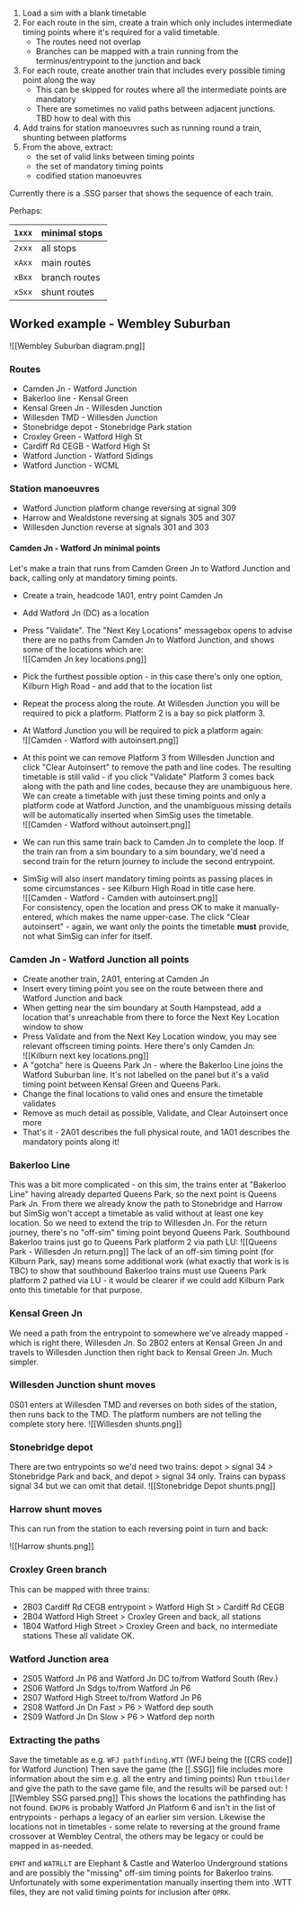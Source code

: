 1. Load a sim with a blank timetable
2. For each route in the sim, create a train which only includes intermediate timing points where it's required for a valid timetable.
	- The routes need not overlap
	- Branches can be mapped with a train running from the terminus/entrypoint to the junction and back
3. For each route, create another train that includes every possible timing point along the way
	- This can be skipped for routes where all the intermediate points are mandatory
	- There are sometimes no valid paths between adjacent junctions. TBD how to deal with this
4. Add trains for station manoeuvres such as running round a train, shunting between platforms
5. From the above, extract:
	- the set of valid links between timing points
	- the set of mandatory timing points
	- codified station manoeuvres

Currently there is a .SSG parser that shows the sequence of each train.

Perhaps:

| `1xxx` | minimal stops |
| ------ | ------------- |
| `2xxx` | all stops     |
| `xAxx` | main routes   |
| `xBxx` | branch routes |
| `xSxx` | shunt routes  |
## Worked example - Wembley Suburban

![[Wembley Suburban diagram.png]]
### Routes
- Camden Jn - Watford Junction
- Bakerloo line - Kensal Green
- Kensal Green Jn - Willesden Junction
- Willesden TMD - Willesden Junction
- Stonebridge depot - Stonebridge Park station
- Croxley Green - Watford High St
- Cardiff Rd CEGB - Watford High St
- Watford Junction - Watford Sidings
- Watford Junction - WCML
### Station manoeuvres
- Watford Junction platform change reversing at signal 309
- Harrow and Wealdstone reversing at signals 305 and 307
- Willesden Junction reverse at signals 301 and 303
#### Camden Jn - Watford Jn minimal points
Let's make a train that runs from Camden Green Jn to Watford Junction and back, calling only at mandatory timing points.
- Create a train, headcode 1A01, entry point Camden Jn
- Add Watford Jn (DC) as a location
- Press "Validate". The "Next Key Locations" messagebox opens to advise there are no paths from Camden Jn to Watford Junction, and shows some of the locations which are:  
    ![[Camden Jn key locations.png]]

- Pick the furthest possible option - in this case there's only one option, Kilburn High Road - and add that to the location list
- Repeat the process along the route. At Willesden Junction you will be required to pick a platform. Platform 2 is a bay so pick platform 3.
- At Watford Junction you will be required to pick a platform again:  
  ![[Camden - Watford with autoinsert.png]]
- At this point we can remove Platform 3 from Willesden Junction and click "Clear Autoinsert" to remove the path and line codes. The resulting timetable is still valid - if you click "Validate" Platform 3 comes back along with the path and line codes, because they are unambiguous here. We can create a timetable with just these timing points and only a platform code at Watford Junction, and the unambiguous missing details will be automatically inserted when SimSig uses the timetable.  
  ![[Camden - Watford without autoinsert.png]]
- We can run this same train back to Camden Jn to complete the loop. If the train ran from a sim boundary to a sim boundary, we'd need a second train for the return journey to include the second entrypoint.
- SimSig will also insert mandatory timing points as passing places in some circumstances - see Kilburn High Road in title case here.  
  ![[Camden - Watford - Camden with autoinsert.png]]  
  For consistency, open the location and press OK to make it manually-entered, which makes the name upper-case. The click "Clear autoinsert" - again, we want only the points the timetable **must** provide, not what SimSig can infer for itself.
### Camden Jn - Watford Junction all points
- Create another train, 2A01, entering at Camden Jn
- Insert every timing point you see on the route between there and Watford Junction and back
- When getting near the sim boundary at South Hampstead, add a location that's unreachable from there to force the Next Key Location window to show
- Press Validate and from the Next Key Location window, you may see relevant offscreen timing points. Here there's only Camden Jn:  
  ![[Kilburn next key locations.png]]
- A "gotcha" here is Queens Park Jn - where the Bakerloo Line joins the Watford Suburban line. It's not labelled on the panel but it's a valid timing point between Kensal Green and Queens Park.
- Change the final locations to valid ones and ensure the timetable validates
- Remove as much detail as possible, Validate, and Clear Autoinsert once more
- That's it - 2A01 describes the full physical route, and 1A01 describes the mandatory points along it!
### Bakerloo Line
This was a bit more complicated - on this sim, the trains enter at "Bakerloo Line" having already departed Queens Park, so the next point is Queens Park Jn. From there we already know the path to Stonebridge and Harrow but SimSig won't accept a timetable as valid without at least one key location. So we need to extend the trip to Willesden Jn. For the return journey, there's no "off-sim" timing point beyond Queens Park. Southbound Bakerloo trains just go to Queens Park platform 2 via path LU:
![[Queens Park - Willesden Jn return.png]]
The lack of an off-sim timing point (for Kilburn Park, say) means some additional work (what exactly that work is is TBC) to show that southbound Bakerloo trains must use Queens Park platform 2 pathed via LU - it would be clearer if we could add Kilburn Park onto this timetable for that purpose.
### Kensal Green Jn
We need a path from the entrypoint to somewhere we've already mapped - which is right there, Willesden Jn. So 2B02 enters at Kensal Green Jn and travels to Willesden Junction then right back to Kensal Green Jn. Much simpler.
### Willesden Junction shunt moves
0S01 enters at Willesden TMD and reverses on both sides of the station, then runs back to the TMD. The platform numbers are not telling the complete story here.
![[Willesden shunts.png]]
### Stonebridge depot
There are two entrypoints so we'd need two trains: depot > signal 34 > Stonebridge Park and back, and depot > signal 34 only. Trains can bypass signal 34 but we can omit that detail.
![[Stonebridge Depot shunts.png]]
### Harrow shunt moves
This can run from the station to each reversing point in turn and back:

![[Harrow shunts.png]]
### Croxley Green branch
This can be mapped with three trains:
- 2B03 Cardiff Rd CEGB entrypoint > Watford High St > Cardiff Rd CEGB
- 2B04 Watford High Street > Croxley Green and back, all stations
- 1B04 Watford High Street > Croxley Green and back, no intermediate stations
These all validate OK.
### Watford Junction area
- 2S05 Watford Jn P6 and Watford Jn DC to/from Watford South (Rev.)
- 2S06 Watford Jn Sdgs to/from Watford Jn P6
- 2S07 Watford High Street to/from Watford Jn P6
- 2S08 Watford Jn Dn Fast > P6 > Watford dep south
- 2S09 Watford Jn Dn Slow > P6 > Watford dep north
### Extracting the paths
Save the timetable as e.g. `WFJ pathfinding.WTT` (WFJ being the [[CRS code]] for Watford Junction)
Then save the game (the [[.SSG]] file includes more information about the sim e.g. all the entry and timing points)
Run `ttbuilder` and give the path to the save game file, and the results will be parsed out:
![[Wembley SSG parsed.png]]
This shows the locations the pathfinding has not found. `EWJP6` is probably Watford Jn Platform 6 and isn't in the list of entrypoints - perhaps a legacy of an earlier sim version. Likewise the locations not in timetables - some relate to reversing at the ground frame crossover at Wembley Central, the others may be legacy or could be mapped in as-needed.

`EPHT` and `WATRLLT` are Elephant & Castle and Waterloo Underground stations and are possibly the "missing" off-sim timing points for Bakerloo trains. Unfortunately with some experimentation manually inserting them into .WTT files, they are not valid timing points for inclusion after `QPRK`.
